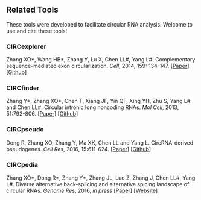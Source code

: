 ## Related Tools

These tools were developed to facilitate circular RNA analysis. Welcome to use and cite these tools!

### CIRCexplorer

Zhang XO\*, Wang HB\*, Zhang Y, Lu X, Chen LL#, Yang L#. Complementary sequence-mediated exon circularization. *Cell*, 2014, 159: 134-147. [[Paper](http://www.ncbi.nlm.nih.gov/pubmed/25242744)] [[Github](https://github.com/YangLab/CIRCexplorer)]

### CIRCfinder

Zhang Y\*, Zhang XO\*, Chen T, Xiang JF, Yin QF, Xing YH, Zhu S, Yang L# and Chen LL#. Circular intronic long noncoding RNAs. *Mol Cell*, 2013, 51:792-806. [[Paper](http://www.ncbi.nlm.nih.gov/pubmed/24035497)] [[Github](https://github.com/YangLab/CIRCfinder)]

### CIRCpseudo

Dong R, Zhang XO, Zhang Y, Ma XK, Chen LL and Yang L. CircRNA-derived pseudogenes. *Cell Res*, 2016, 15:611-624. [[Paper](http://www.ncbi.nlm.nih.gov/pubmed/27021280)] [[Github](https://github.com/YangLab/CIRCpseudo)]

### CIRCpedia

Zhang XO\*, Dong R\*, Zhang Y\*, Zhang JL, Luo Z, Zhang J, Chen LL#, Yang L#. Diverse alternative back-splicing and alternative splcing landscape of circular RNAs. *Genome Res*, 2016, *in press*
[[Paper]()] [[Website](http://www.picb.ac.cn/rnomics/circpedia/)]
